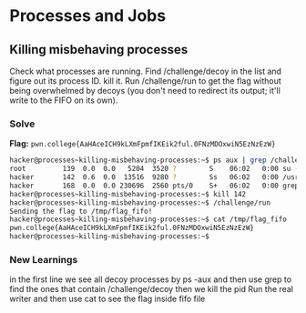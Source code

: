 # Processes and Jobs

## Killing misbehaving processes
Check what processes are running.
Find /challenge/decoy in the list and figure out its process ID.
kill it.
Run /challenge/run to get the flag without being overwhelmed by decoys (you don't need to redirect its output; it'll write to the FIFO on its own).

### Solve
**Flag:** `pwn.college{AaHAceICH9kLXmFpmfIKEik2ful.0FNzMDOxwiN5EzNzEzW}`

```bash
hacker@processes~killing-misbehaving-processes:~$ ps aux | grep /challenge/decoy
root         139  0.0  0.0   5204  3520 ?        S    06:02   0:00 su -c exec /challenge/decoy > /tmp/flag_fifo hacker
hacker       142  0.6  0.0  13516  9280 ?        Ss   06:02   0:00 /usr/bin/python /challenge/decoy
hacker       168  0.0  0.0 230696  2560 pts/0    S+   06:02   0:00 grep --color=auto /challenge/decoy
hacker@processes~killing-misbehaving-processes:~$ kill 142 
hacker@processes~killing-misbehaving-processes:~$ /challenge/run
Sending the flag to /tmp/flag_fifo!
hacker@processes~killing-misbehaving-processes:~$ cat /tmp/flag_fifo
pwn.college{AaHAceICH9kLXmFpmfIKEik2ful.0FNzMDOxwiN5EzNzEzW}
hacker@processes~killing-misbehaving-processes:~$ 
```
### New Learnings
in the first line we see all decoy processes by ps -aux and then use grep to find the ones that contain /challenge/decoy
then we kill the pid
Run the real writer and then use cat to see the flag inside fifo file
